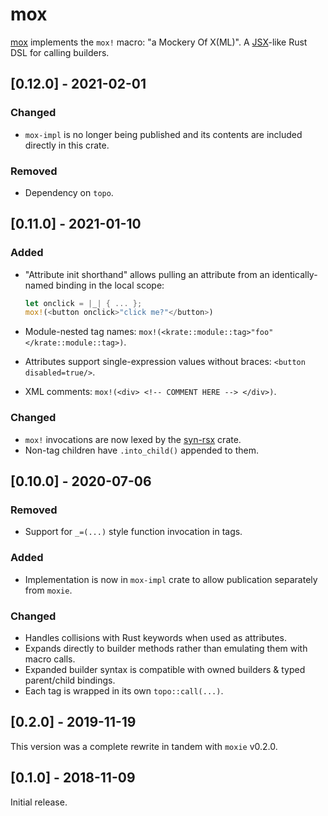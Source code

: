 # mox

[mox] implements the `mox!` macro: "a Mockery Of X(ML)". A [JSX]-like Rust DSL for calling builders.

[mox]: https://docs.rs/moxie
[JSX]: https://reactjs.org/docs/introducing-jsx.html

<!-- categories: Added, Removed, Changed, Deprecated, Fixed, Security -->

## [0.12.0] - 2021-02-01

### Changed

- `mox-impl` is no longer being published and its contents are included directly in this crate.

### Removed

- Dependency on `topo`.

## [0.11.0] - 2021-01-10

### Added

- "Attribute init shorthand" allows pulling an attribute from an identically-named binding in the
  local scope:

  ```rust
  let onclick = |_| { ... };
  mox!(<button onclick>"click me?"</button>)
  ```

- Module-nested tag names: `mox!(<krate::module::tag>"foo"</krate::module::tag>)`.
- Attributes support single-expression values without braces: `<button disabled=true/>`.
- XML comments: `mox!(<div> <!-- COMMENT HERE --> </div>)`.

### Changed

- `mox!` invocations are now lexed by the [syn-rsx](https://docs.rs/syn-rsx) crate.
- Non-tag children have `.into_child()` appended to them.

## [0.10.0] - 2020-07-06
### Removed

- Support for `_=(...)` style function invocation in tags.

### Added

- Implementation is now in `mox-impl` crate to allow publication separately from `moxie`.

### Changed

- Handles collisions with Rust keywords when used as attributes.
- Expands directly to builder methods rather than emulating them with macro calls.
- Expanded builder syntax is compatible with owned builders & typed parent/child bindings.
- Each tag is wrapped in its own `topo::call(...)`.

## [0.2.0] - 2019-11-19

This version was a complete rewrite in tandem with `moxie` v0.2.0.

## [0.1.0] - 2018-11-09

Initial release.

